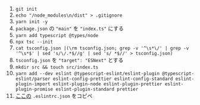 1. `git init`
1. `echo "/node_modules\n/dist" > .gitignore`
1. `yarn init -y`
1. `package.json` の `"main"` を `"index.ts"` にする
1. `yarn add typescript @types/node`
1. `npx tsc --init`
1. `cat tsconfig.json |(\rm tsconfig.json; grep -v '^\s*\/' | grep -v '^\s*$' | sed 's/\/.*$//g' | sed 's/ *$//' > tsconfig.json)`
1. `tsconfig.json` を `"target": "ESNext"` とする
1. `mkdir src && touch src/index.ts`
1. `yarn add --dev eslint @typescript-eslint/eslint-plugin @typescript-eslint/parser eslint-config-prettier eslint-config-standard eslint-plugin-import eslint-plugin-node eslint-plugin-prettier eslint-plugin-promise eslint-plugin-standard prettier`
1. [ここの](https://qiita.com/maruware/items/85bffbfa56623c2b41aa) `.eslintrc.json` をコピペ
